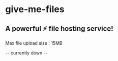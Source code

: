 # give-me-files
## A powerful ⚡ file hosting service!

Max file upload size : 15MB

-- currently down --
